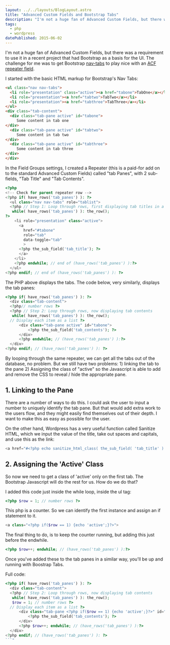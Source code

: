 ```yaml
---
layout: ../../layouts/BlogLayout.astro
title: "Advanced Custom Fields and Bootstrap Tabs"
description: "I'm not a huge fan of Advanced Custom Fields, but there was a requirement to use it in a recent project that had Bootstrap as a basis for the UI. The challenge for me was to get Bootstrap nav-tabs to play nice with an ACF repeater field."
tags: 
  - php
  - wordpress
datePublished: 2015-06-02
---
```

I'm not a huge fan of Advanced Custom Fields, but there was a requirement to use it in a recent project that had Bootstrap as a basis for the UI. The challenge for me was to get Bootstrap [nav-tabs](https://getbootstrap.com/components/#nav-tabs) to play nice with an [ACF repeater field](https://www.advancedcustomfields.com/img/querying-the-database-for-repeater-sub-field-values/).

I started with the basic HTML markup for Bootstrap's Nav Tabs:

```html
<ul class="nav nav-tabs">
  <li role="presentation" class="active"><a href="tabone">TabOne</a></li>
  <li role="presentation"><a href="tabtwo">TabTwo</a></li>
  <li role="presentation"><a href="tabthree">TabThree</a></li>
</ul>
<div class="tab-content">
  <div class="tab-pane active" id="tabone">
     Some content in tab one
</div>
  <div class="tab-pane active" id="tabtwo">
     Some content in tab two
</div>
  <div class="tab-pane active" id="tabthree">
     Some content in tab three
</div>
</div>
```

In the Field Groups settings, I created a Repeater (this is a paid-for add on to the standard Advanced Custom Fields) called "tab Panes", with 2 sub-fields, "Tab Title" and "Tab Contents".

```php
<?php
<!-- Check for parent repeater row -->
<?php if( have_rows('tab_panes') ): ?>
  <ul class="nav nav-tabs" role="tablist">
  <?php // Step 1: Loop through rows, first displaying tab titles in a list
   while( have_rows('tab_panes') ): the_row();
?>
    <li role="presentation" class="active">
      <a
        href="#tabone"
        role="tab"
        data-toggle="tab"
        >
      <?php the_sub_field('tab_title'); ?>
      </a>
    </li>
    <?php endwhile; // end of (have_rows('tab_panes') ):?>
  </ul>
<?php endif; // end of (have_rows('tab_panes') ): ?>
```

The PHP above displays the tabs. The code below, very similarly, displays the tab panes:

```php
<?php if( have_rows('tab_panes') ): ?>
  <div class="tab-content">
  <?php// number rows ?>
  <?php // Step 2: Loop through rows, now displaying tab contents
   while( have_rows('tab_panes') ): the_row();
  // Display each item as a list ?>
      <div class="tab-pane active" id="tabone">
          <?php the_sub_field('tab_contents'); ?>
      </div>
      <?php endwhile; // (have_rows('tab_panes') ):?>
  </div>
<?php endif; // (have_rows('tab_panes') ): ?>
```

By looping through the same repeater, we can get all the tabs out of the database, no problem. But we still have two problems: 1) linking the tab to the pane 2) Assigning the class of "active" so the Javascript is able to add and remove the CSS to reveal / hide the appropriate pane.

## 1\. Linking to the Pane

There are a number of ways to do this. I could ask the user to input a number to uniquely identify the tab pane. But that would add extra work to the users flow, and they might easily find themselves out of their depth. I want to make this as easy as possible for the user.

On the other hand, Wordpress has a very useful function called Sanitize HTML, which we input the value of the title, take out spaces and capitals, and use this as the link:

```php
<a href="#<?php echo sanitize_html_class( the_sub_field( 'tab_title' ) ); ?>"
```

## 2\. Assigning the 'Active' Class

So now we need to get a class of 'active' only on the first tab. The Bootstrap Javascript will do the rest for us. How do we do that?

I added this code just inside the while loop, inside the ul tag:

```php
<?php $row = 1; // number rows ?>
```

This php is a counter. So we can identify the first instance and assign an if statement to it.

```php
<a class="<?php if($row == 1) {echo 'active';}?>">
```

The final thing to do, is to keep the counter running, but adding this just before the endwhile.

```php
<?php $row++; endwhile; // (have_rows('tab_panes') ):?>
```

Once you've added these to the tab panes in a similar way, you'll be up and running with Boostrap Tabs.

Full code:

```php
<?php if( have_rows('tab_panes') ): ?>
  <div class="tab-content">
  <?php // Step 2: Loop through rows, now displaying tab contents
   while( have_rows('tab_panes') ): the_row();
   $row = 1; // number rows ?>
  // Display each item as a list ?>
      <div class="tab-pane <?php if($row == 1) {echo 'active';}?>" id="tab">
          <?php the_sub_field('tab_contents'); ?>
      </div>
      <?php $row++; endwhile; // (have_rows('tab_panes') ):?>
  </div>
<?php endif; // (have_rows('tab_panes') ): ?>
```"